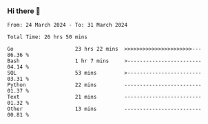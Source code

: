 ### Hi there 👋

<!--
**zhumeme/zhumeme** is a ✨ _special_ ✨ repository because its `README.md` (this file) appears on your GitHub profile.

Here are some ideas to get you started:

- 🔭 I’m currently working on ...
- 🌱 I’m currently learning ...
- 👯 I’m looking to collaborate on ...
- 🤔 I’m looking for help with ...
- 💬 Ask me about ...
- 📫 How to reach me: ...
- 😄 Pronouns: ...
- ⚡ Fun fact: ...
-->

<!--START_SECTION:waka-->

```all_time
From: 24 March 2024 - To: 31 March 2024

Total Time: 26 hrs 50 mins

Go                    23 hrs 22 mins  >>>>>>>>>>>>>>>>>>>>>>---   86.36 %
Bash                  1 hr 7 mins     >------------------------   04.14 %
SQL                   53 mins         >------------------------   03.31 %
Python                22 mins         -------------------------   01.37 %
Text                  21 mins         -------------------------   01.32 %
Other                 13 mins         -------------------------   00.81 %
```

<!--END_SECTION:waka-->

